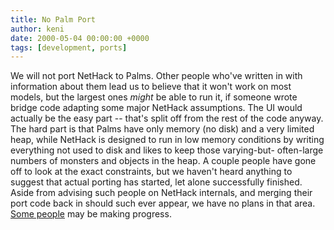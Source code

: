 ```yaml
---
title: No Palm Port
author: keni
date: 2000-05-04 00:00:00 +0000
tags: [development, ports]
---
```

We will not port NetHack to Palms.   Other people who've written in with information about them lead us to believe that it won't work on most models, but the largest ones *might* be able to run it, if someone wrote bridge code adapting some major NetHack assumptions.  The UI would actually be the easy part -- that's split off from the rest of the code anyway.  The hard part is that Palms have only memory (no disk) and a very limited heap, while NetHack is designed to run in low memory conditions by writing everything not used to disk and likes to keep those varying-but- often-large numbers of monsters and objects in the heap.  A couple people have gone off to look at the exact constraints, but we haven't heard anything to suggest that actual porting has started, let alone successfully finished.  Aside from advising such people on NetHack internals, and merging their port code back in should such ever appear, we have no plans in that area.  [Some people][nethack-palm] may be making progress.

[nethack-palm]: http://nethack-palm.sourceforge.net/
